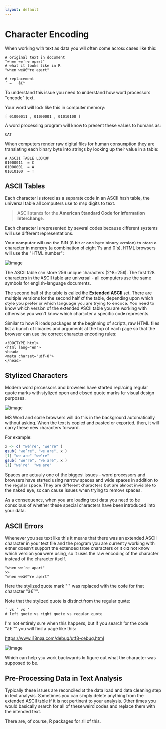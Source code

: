 ```yaml
---
layout: default
---
```


# Character Encoding 

When working with text as data you will often come across cases like this: 

```
# original text in document
"when we’re apart"
# what it looks like in R
"when weâ€™re apart"

# replacement 
’ =   â€™ 
```

To understand this issue you need to understand how word processors "encode" text. 

Your word will look like this in computer memory: 

```
[ 01000011 , 01000001 , 01010100 ]
```

A word processing program will know to present these values to humans as: 

```
CAT
```

When computers render raw digital files for human consumption they are translating each binary byte into strings by looking up their value in a table: 


```
# ASCII TABLE LOOKUP
01000011  = C
01000001  = A 
01010100  = T
```

## ASCII Tables 

Each character is stored as a separate code in an ASCII hash table, the universal table all computers use to map digits to text.  

> ASCII stands for the **American Standard Code for Information Interchange**. 

Each character is represented by several codes because different systems will use different representations. 

Your computer will use the BIN (8 bit or one byte binary version) to store a character in memory (a combination of eight 1's and 0's). HTML browsers will use the "HTML number": 

![image](https://user-images.githubusercontent.com/1209099/132139336-18a57418-d091-4055-869a-3c7836095441.png)

The ASCII table can store 256 unique characters (2^8=256). The first 128 characters in the ASCII table are universal - all computers use the same symbols for english-language documents. 

The second half of the table is called the **Extended ASCII** set. There are multiple versions for the second half of the table, depending upon which style you prefer or which language you are trying to encode. You need to know which version of the extended ASCII table you are working with otherwise you won't know which character a specific code represents. 

Similar to how R loads packages at the beginning of scripts, raw HTML files list a bunch of libraries and arguments at the top of each page so that the browser can use the correct character encoding rules: 

```
<!DOCTYPE html>
<html lang="en">
<head>
<meta charset="utf-8">
</head>
```

## Stylized Characters 

Modern word processors and browsers have started replacing regular quote marks with stylized open and closed quote marks for visual design purposes. 

![image](https://user-images.githubusercontent.com/1209099/132139100-b27384a6-ad94-423e-abea-84c58a79d918.png)

MS Word and some browsers will do this in the background automatically without asking. When the text is copied and pasted or exported, then, it will carry these new characters forward. 

For example: 

```r
x <- c( "we’re", "we're" )
gsub( "we’re", "we are", x )
[1] "we are" "we're" 
gsub( "we're", "we are", x )
[1] "we’re"  "we are"
```

Spaces are actually one of the biggest issues - word processors and browsers have started using narrow spaces and wide spaces in addition to the regular space. They are different characters but are almost invisible to the naked eye, so can cause issues when trying to remove spaces. 

As a consequence, when you are loading text data you need to be conscious of whether these special characters have been introduced into your data. 

## ASCII Errors 

Whenever you see text like this it means that there was an extended ASCII character in your text file and the program you are currently working with either doesn't support the extended table characters or it did not know which version you were using, so it uses the raw encoding of the character instead of the character itself. 

```
"when we’re apart"
>>
"when weâ€™re apart"
```

Here the stylized quote mark "’" was replaced with the code for that character "â€™".  

Note that the stylized quote is distinct from the regular quote: 

```
‘ vs ’ vs '
# left quote vs right quote vs regular quote
```

I'm not entirely sure when this happens, but if you search for the code "â€™" you will find a page like this: 

https://www.i18nqa.com/debug/utf8-debug.html

![image](https://user-images.githubusercontent.com/1209099/132140091-9644f238-5874-4390-90c7-950167899934.png)

Which can help you work backwards to figure out what the character was supposed to be. 


## Pre-Processing Data in Text Analysis 

Typically these issues are reconciled at the data load and data cleaning step in text analysis. Sometimes you can simply delete anything from the extended ASCII table if it is not pertinent to your analysis. Other times you would basically search for all of these weird codes and replace them with the intended text. 

There are, of course, R packages for all of this. 
